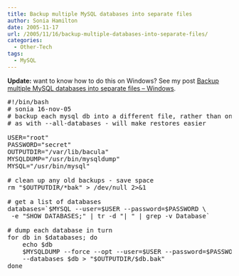 ```yaml
---
title: Backup multiple MySQL databases into separate files
author: Sonia Hamilton
date: 2005-11-17
url: /2005/11/16/backup-multiple-databases-into-separate-files/
categories:
  - Other-Tech
tags:
  - MySQL
---
```

**Update:** want to know how to do this on Windows? See my post [Backup multiple MySQL databases into separate files – Windows][1].

<pre>#!/bin/bash
# sonia 16-nov-05
# backup each mysql db into a different file, rather than one big file
# as with --all-databases - will make restores easier

USER="root"
PASSWORD="secret"
OUTPUTDIR="/var/lib/bacula"
MYSQLDUMP="/usr/bin/mysqldump"
MYSQL="/usr/bin/mysql"

# clean up any old backups - save space
rm "$OUTPUTDIR/*bak" &gt; /dev/null 2&gt;&1

# get a list of databases
databases=`$MYSQL --user=$USER --password=$PASSWORD \
 -e "SHOW DATABASES;" | tr -d "| " | grep -v Database`

# dump each database in turn
for db in $databases; do
    echo $db
    $MYSQLDUMP --force --opt --user=$USER --password=$PASSWORD \
    --databases $db &gt; "$OUTPUTDIR/$db.bak"
done</pre>

 [1]: http://blog.snowfrog.net/2012/03/06/backup-multiple-mysql-databases-into-separate-files-windows/
